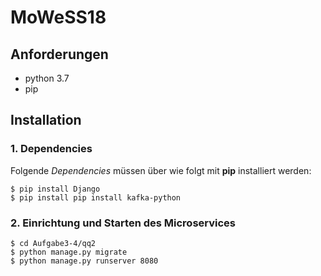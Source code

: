 # MoWeSS18

## Anforderungen

* python 3.7
* pip

## Installation

### 1. Dependencies 
Folgende _Dependencies_ müssen über wie folgt mit __pip__ installiert werden:
```
$ pip install Django
$ pip install pip install kafka-python
```

### 2. Einrichtung und Starten des Microservices
```
$ cd Aufgabe3-4/qq2
$ python manage.py migrate
$ python manage.py runserver 8080
```

